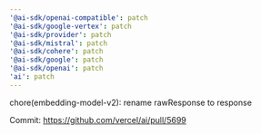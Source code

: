 ```yaml
---
'@ai-sdk/openai-compatible': patch
'@ai-sdk/google-vertex': patch
'@ai-sdk/provider': patch
'@ai-sdk/mistral': patch
'@ai-sdk/cohere': patch
'@ai-sdk/google': patch
'@ai-sdk/openai': patch
'ai': patch
---
```


chore(embedding-model-v2): rename rawResponse to response

Commit: https://github.com/vercel/ai/pull/5699
